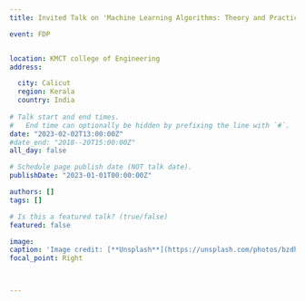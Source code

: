 ```yaml
---
title: Invited Talk on 'Machine Learning Algorithms: Theory and Practice' for Faculty Development Programme on Machine Learning and Cybersecurity

event: FDP


location: KMCT college of Engineering
address:

  city: Calicut
  region: Kerala
  country: India
 
# Talk start and end times.
#   End time can optionally be hidden by prefixing the line with `#`.
date: "2023-02-02T13:00:00Z"
#date_end: "2018--20T15:00:00Z"
all_day: false

# Schedule page publish date (NOT talk date).
publishDate: "2023-01-01T00:00:00Z"

authors: []
tags: []

# Is this a featured talk? (true/false)
featured: false

image: 
caption: 'Image credit: [**Unsplash**](https://unsplash.com/photos/bzdhc5b3Bxs)'
focal_point: Right



---
```



